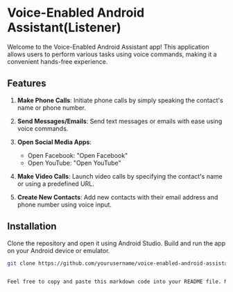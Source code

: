 # Voice-Enabled Android Assistant(Listener)

Welcome to the Voice-Enabled Android Assistant app! This application allows users to perform various tasks using voice commands, making it a convenient hands-free experience.

## Features

1. **Make Phone Calls**: Initiate phone calls by simply speaking the contact's name or phone number.

2. **Send Messages/Emails**: Send text messages or emails with ease using voice commands.

3. **Open Social Media Apps**:
   - Open Facebook: "Open Facebook"
   - Open YouTube: "Open YouTube"

4. **Make Video Calls**: Launch video calls by specifying the contact's name or using a predefined URL.

5. **Create New Contacts**: Add new contacts with their email address and phone number using voice input.

## Installation

Clone the repository and open it using Android Studio. Build and run the app on your Android device or emulator.

```bash
git clone https://github.com/yourusername/voice-enabled-android-assistant.git


Feel free to copy and paste this markdown code into your README file. Make sure to replace the placeholder URLs and usernames with your specific details.
